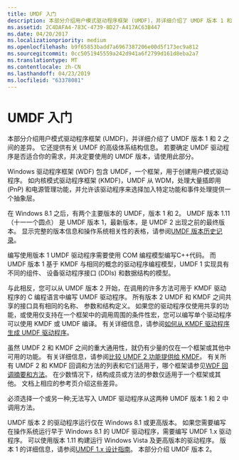 ```yaml
---
title: UMDF 入门
description: 本部分介绍用户模式驱动程序框架 (UMDF)，并详细介绍了 UMDF 版本 1 和 2 之间的差异。
ms.assetid: 2C4DAFA4-783C-4739-8D27-A417AC63B447
ms.date: 04/20/2017
ms.localizationpriority: medium
ms.openlocfilehash: b9f65853badd7a6967387206e00d5f173ec9a812
ms.sourcegitcommit: 0cc5051945559a242d941a6f2799d161d8eba2a7
ms.translationtype: MT
ms.contentlocale: zh-CN
ms.lasthandoff: 04/23/2019
ms.locfileid: "63378081"
---
```

# <a name="getting-started-with-umdf"></a>UMDF 入门


本部分介绍用户模式驱动程序框架 (UMDF)，并详细介绍了 UMDF 版本 1 和 2 之间的差异。 它还提供有关 UMDF 的高级体系结构信息。 若要确定 UMDF 驱动程序是否适合你的需求，并决定要使用的 UMDF 版本，请使用此部分。

Windows 驱动程序框架 (WDF) 包含 UMDF，一个框架，用于创建用户模式驱动程序。 如内核模式驱动程序框架 (KMDF)，UMDF 从 WDM，处理大量插即用 (PnP) 和电源管理功能，并允许该驱动程序来选择加入特定功能和事件处理提供一个抽象层。

在 Windows 8.1 之后，有两个主要版本的 UMDF，版本 1 和 2。 UMDF 版本 1.11 （十一一个圆点） 是 UMDF 版本 1，最新版本，是 UMDF 2 出现之前的最终版本。 显示完整的版本信息和操作系统相关性的表格，请参阅[UMDF 版本历史记录](umdf-version-history.md)。

编写使用版本 1 UMDF 驱动程序需要使用 COM 编程模型编写C++代码。 而 UMDF 版本 1 基于 KMDF 与相同的概念的驱动程序编程模型，UMDF 1 实现具有不同的组件、 设备驱动程序接口 (DDIs) 和数据结构的模型。

与此相反，您可以从 UMDF 版本 2 开始，在调用的许多方法可用于 KMDF 驱动程序的 C 编程语言中编写 UMDF 驱动程序。 所有版本 2 UMDF 和 KMDF 之间共享的接口具有相同的名称、 参数和结构定义。 如果您的驱动程序仅使用共享的功能，或使用仅支持在一个框架中的调用周围的条件性宏，您可以编写单个驱动程序可以使用 KMDF 或 UMDF 编译。 有关详细信息，请参阅[如何从 KMDF 驱动程序生成 UMDF 驱动程序](how-to-generate-a-umdf-driver-from-a-kmdf-driver.md)。

虽然 UMDF 2 和 KMDF 之间的重大通用性，就仍有少量的仅在一个框架或其他中可用的功能。 有关详细信息，请参阅[比较 UMDF 2 功能提供给 KMDF](comparing-umdf-2-0-functionality-to-kmdf.md)。 有关所有 UMDF 2 和 KMDF 回调和方法的列表和它们适用于，哪个框架请参见[WDF 回调摘要和方法](https://msdn.microsoft.com/library/windows/hardware/dn265591)。 在少数情况下，结构成员或方法的参数仅适用于一个框架或其他。 文档上相应的参考页介绍这些差异。

必须选择一个或另一种;无法写入 UMDF 驱动程序从这两种 UMDF 版本 1 和 2 中调用方法。

UMDF 版本 2 的驱动程序运行仅在 Windows 8.1 或更高版本。 如果您需要编写在操作系统运行早于 Windows 8.1 的 UMDF 驱动程序，需要编写 UMDF 1.x 驱动程序。 可以使用版本 1.11 构建运行 Windows Vista 及更高版本的驱动程序。 版本 1 的详细信息，请参阅[UMDF 1.x 设计指南](user-mode-driver-framework-design-guide.md)。 本部分介绍 UMDF 版本 2。



 

 
